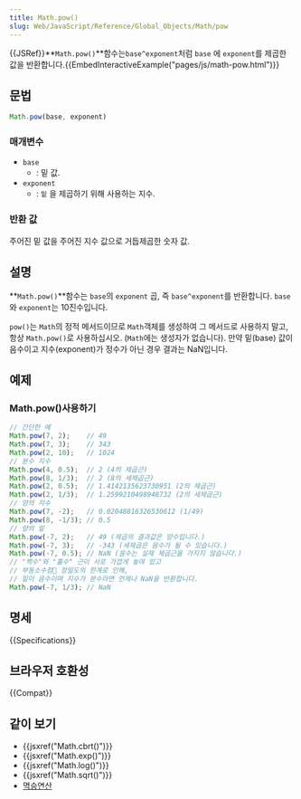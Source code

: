 ```yaml
---
title: Math.pow()
slug: Web/JavaScript/Reference/Global_Objects/Math/pow
---
```


{{JSRef}}**`Math.pow()`**함수는`base^exponent`처럼
`base` 에 `exponent`를 제곱한 값을 반환합니다.{{EmbedInteractiveExample("pages/js/math-pow.html")}}

## 문법

```js
Math.pow(base, exponent)
```

### 매개변수

- `base`
  - : 밑 값.
- `exponent`
  - : `밑`
    을 제곱하기 위해 사용하는 지수.

### 반환 값

주어진 밑 값을 주어진 지수 값으로 거듭제곱한 숫자 값.

## 설명

**`Math.pow()`**함수는 `base`의 `exponent`
곱, 즉 `base^exponent`를 반환합니다.
`base`와 `exponent`는 10진수입니다.

`pow()`는 `Math`의 정적 메서드이므로 `Math`객체를 생성하여 그 메서드로 사용하지 말고, 항상
`Math.pow()`로 사용하십시오. (`Math`에는 생성자가 없습니다).
만약 밑(base) 값이 음수이고 지수(exponent)가 정수가 아닌 경우 결과는 NaN입니다.

## 예제

### Math.pow()사용하기

```js
// 간단한 예
Math.pow(7, 2);    // 49
Math.pow(7, 3);    // 343
Math.pow(2, 10);   // 1024
// 분수 지수
Math.pow(4, 0.5);  // 2 (4의 제곱근)
Math.pow(8, 1/3);  // 2 (8의 세제곱근)
Math.pow(2, 0.5);  // 1.4142135623730951 (2의 제곱근)
Math.pow(2, 1/3);  // 1.2599210498948732 (2의 세제곱근)
// 양의 지수
Math.pow(7, -2);   // 0.02040816326530612 (1/49)
Math.pow(8, -1/3); // 0.5
// 양의 밑
Math.pow(-7, 2);   // 49 (제곱의 결과값은 양수입니다.)
Math.pow(-7, 3);   // -343 (세제곱은 음수가 될 수 있습니다.)
Math.pow(-7, 0.5); // NaN (음수는 실제 제곱근을 가지지 않습니다.)
// "짝수"와 "홀수" 근이 서로 가깝게 놓여 있고
// 부동소수점 정밀도의 한계로 인해,
// 밑이 음수이며 지수가 분수라면 언제나 NaN을 반환합니다.
Math.pow(-7, 1/3); // NaN
```

## 명세

{{Specifications}}

## 브라우저 호환성

{{Compat}}

## 같이 보기

- {{jsxref("Math.cbrt()")}}
- {{jsxref("Math.exp()")}}
- {{jsxref("Math.log()")}}
- {{jsxref("Math.sqrt()")}}
- [멱승연산](/ko/docs/Web/JavaScript/Reference/Operators/Exponentiation)
